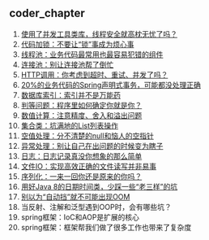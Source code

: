 ## coder_chapter

1. [使用了并发工具类库，线程安全就高枕无忧了吗？](concurrentTools)
2. [代码加锁：不要让“锁”事成为烦心事](lock)
3. [线程池：业务代码最常用也最容易犯错的组件](threadpool) 
4. [连接池：别让连接池帮了倒忙](connPool)
5. [HTTP调用：你考虑到超时、重试、并发了吗？](httpinvoke) 
6. [20%的业务代码的Spring声明式事务，可能都没处理正确](transaction)
7. [数据库索引：索引并不是万能药](sqlindex) 
8. [判等问题：程序里如何确定你就是你？](equals) 
9. [数值计算：注意精度、舍入和溢出问题](numbercalculations) 
10. [集合类：坑满地的List列表操作](collection) 
11. [空值处理：分不清楚的null和恼人的空指针](nullvalue) 
12. [异常处理：别让自己在出问题的时候变为瞎子](exception)
13. [日志：日志记录真没你想象的那么简单](logging)
14. [文件IO：实现高效正确的文件读写并非易事](io)
15. [序列化：一来一回你还是原来的你吗？](serialization)
16. [用好Java 8的日期时间类，少踩一些“老三样”的坑](datetime)
17. [别以为“自动挡”就不可能出现OOM](oom)
18. 当反射、注解和泛型遇到OOP时，会有哪些坑？
19. spring框架：IoC和AOP是扩展的核心
20. spring框架：框架帮我们做了很多工作也带来了复杂度